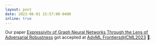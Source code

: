 ```yaml
---
layout: post
date: 2023-06-01 15:57:00-0400
inline: true
---
```


Our paper [Expressivity of Graph Neural Networks Through the Lens of Adversarial Robustness](https://arxiv.org/pdf/2308.08173.pdf) got accepted at
[AdvML Frontiers@ICML2023](https://advml-frontier.github.io/) :tada:.

